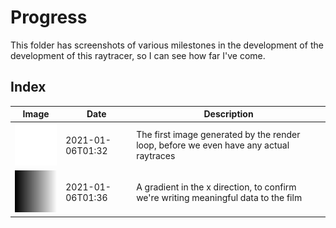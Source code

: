 # Progress

This folder has screenshots of various milestones in the development of the development of this raytracer, so I can see how far I've come.

## Index

|                 Image                 |       Date       |    Description                                                                      |
|---------------------------------------|------------------|-------------------------------------------------------------------------------------|
|![001_first.png](./001_first.png)      | 2021-01-06T01:32 | The first image generated by the render loop, before we even have any actual raytraces
|![002_gradient.png](./002_gradient.png)| 2021-01-06T01:36 | A gradient in the x direction, to confirm we're writing meaningful data to the film
